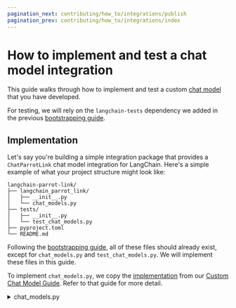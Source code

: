```yaml
---
pagination_next: contributing/how_to/integrations/publish
pagination_prev: contributing/how_to/integrations/index
---
```

# How to implement and test a chat model integration

This guide walks through how to implement and test a custom [chat model](/docs/concepts/chat_models) that you have developed.

For testing, we will rely on the `langchain-tests` dependency we added in the previous [bootstrapping guide](/docs/contributing/how_to/integrations/package).

## Implementation

Let's say you're building a simple integration package that provides a `ChatParrotLink`
chat model integration for LangChain. Here's a simple example of what your project
structure might look like:

```plaintext
langchain-parrot-link/
├── langchain_parrot_link/
│   ├── __init__.py
│   └── chat_models.py
├── tests/
│   ├── __init__.py
│   └── test_chat_models.py
├── pyproject.toml
└── README.md
```

Following the [bootstrapping guide](/docs/contributing/how_to/integrations/package),
all of these files should already exist, except for
`chat_models.py` and `test_chat_models.py`. We will implement these files in this guide.

To implement `chat_models.py`, we copy the [implementation](/docs/how_to/custom_chat_model/#implementation) from our
[Custom Chat Model Guide](/docs/how_to/custom_chat_model). Refer to that guide for more detail.

<details>
    <summary>chat_models.py</summary>
```python title="langchain_parrot_link/chat_models.py"
from typing import Any, Dict, Iterator, List, Optional

from langchain_core.callbacks import (
    CallbackManagerForLLMRun,
)
from langchain_core.language_models import BaseChatModel
from langchain_core.messages import (
    AIMessage,
    AIMessageChunk,
    BaseMessage,
)
from langchain_core.messages.ai import UsageMetadata
from langchain_core.outputs import ChatGeneration, ChatGenerationChunk, ChatResult
from pydantic import Field


class ChatParrotLink(BaseChatModel):
    """A custom chat model that echoes the first `parrot_buffer_length` characters
    of the input.

    When contributing an implementation to LangChain, carefully document
    the model including the initialization parameters, include
    an example of how to initialize the model and include any relevant
    links to the underlying models documentation or API.

    Example:

        .. code-block:: python

            model = ChatParrotLink(parrot_buffer_length=2, model="bird-brain-001")
            result = model.invoke([HumanMessage(content="hello")])
            result = model.batch([[HumanMessage(content="hello")],
                                 [HumanMessage(content="world")]])
    """

    model_name: str = Field(alias="model")
    """The name of the model"""
    parrot_buffer_length: int
    """The number of characters from the last message of the prompt to be echoed."""
    temperature: Optional[float] = None
    max_tokens: Optional[int] = None
    timeout: Optional[int] = None
    stop: Optional[List[str]] = None
    max_retries: int = 2

    def _generate(
        self,
        messages: List[BaseMessage],
        stop: Optional[List[str]] = None,
        run_manager: Optional[CallbackManagerForLLMRun] = None,
        **kwargs: Any,
    ) -> ChatResult:
        """Override the _generate method to implement the chat model logic.

        This can be a call to an API, a call to a local model, or any other
        implementation that generates a response to the input prompt.

        Args:
            messages: the prompt composed of a list of messages.
            stop: a list of strings on which the model should stop generating.
                  If generation stops due to a stop token, the stop token itself
                  SHOULD BE INCLUDED as part of the output. This is not enforced
                  across models right now, but it's a good practice to follow since
                  it makes it much easier to parse the output of the model
                  downstream and understand why generation stopped.
            run_manager: A run manager with callbacks for the LLM.
        """
        # Replace this with actual logic to generate a response from a list
        # of messages.
        last_message = messages[-1]
        tokens = last_message.content[: self.parrot_buffer_length]
        ct_input_tokens = sum(len(message.content) for message in messages)
        ct_output_tokens = len(tokens)
        message = AIMessage(
            content=tokens,
            additional_kwargs={},  # Used to add additional payload to the message
            response_metadata={  # Use for response metadata
                "time_in_seconds": 3,
            },
            usage_metadata={
                "input_tokens": ct_input_tokens,
                "output_tokens": ct_output_tokens,
                "total_tokens": ct_input_tokens + ct_output_tokens,
            },
        )
        ##

        generation = ChatGeneration(message=message)
        return ChatResult(generations=[generation])

    def _stream(
        self,
        messages: List[BaseMessage],
        stop: Optional[List[str]] = None,
        run_manager: Optional[CallbackManagerForLLMRun] = None,
        **kwargs: Any,
    ) -> Iterator[ChatGenerationChunk]:
        """Stream the output of the model.

        This method should be implemented if the model can generate output
        in a streaming fashion. If the model does not support streaming,
        do not implement it. In that case streaming requests will be automatically
        handled by the _generate method.

        Args:
            messages: the prompt composed of a list of messages.
            stop: a list of strings on which the model should stop generating.
                  If generation stops due to a stop token, the stop token itself
                  SHOULD BE INCLUDED as part of the output. This is not enforced
                  across models right now, but it's a good practice to follow since
                  it makes it much easier to parse the output of the model
                  downstream and understand why generation stopped.
            run_manager: A run manager with callbacks for the LLM.
        """
        last_message = messages[-1]
        tokens = str(last_message.content[: self.parrot_buffer_length])
        ct_input_tokens = sum(len(message.content) for message in messages)

        for token in tokens:
            usage_metadata = UsageMetadata(
                {
                    "input_tokens": ct_input_tokens,
                    "output_tokens": 1,
                    "total_tokens": ct_input_tokens + 1,
                }
            )
            ct_input_tokens = 0
            chunk = ChatGenerationChunk(
                message=AIMessageChunk(content=token, usage_metadata=usage_metadata)
            )

            if run_manager:
                # This is optional in newer versions of LangChain
                # The on_llm_new_token will be called automatically
                run_manager.on_llm_new_token(token, chunk=chunk)

            yield chunk

        # Let's add some other information (e.g., response metadata)
        chunk = ChatGenerationChunk(
            message=AIMessageChunk(content="", response_metadata={"time_in_sec": 3})
        )
        if run_manager:
            # This is optional in newer versions of LangChain
            # The on_llm_new_token will be called automatically
            run_manager.on_llm_new_token(token, chunk=chunk)
        yield chunk

    @property
    def _llm_type(self) -> str:
        """Get the type of language model used by this chat model."""
        return "echoing-chat-model-advanced"

    @property
    def _identifying_params(self) -> Dict[str, Any]:
        """Return a dictionary of identifying parameters.

        This information is used by the LangChain callback system, which
        is used for tracing purposes make it possible to monitor LLMs.
        """
        return {
            # The model name allows users to specify custom token counting
            # rules in LLM monitoring applications (e.g., in LangSmith users
            # can provide per token pricing for their model and monitor
            # costs for the given LLM.)
            "model_name": self.model_name,
        }
```
</details>

:::tip

The model from the [Custom Chat Model Guide](/docs/how_to/custom_chat_model) is tested
against the standard unit and integration tests in the LangChain Github repository.
You can always use this as a starting point.

- [Model implementation](https://github.com/langchain-ai/langchain/blob/master/libs/standard-tests/tests/unit_tests/custom_chat_model.py)
- [Tests](https://github.com/langchain-ai/langchain/blob/master/libs/standard-tests/tests/unit_tests/test_custom_chat_model.py)

:::

## Testing

To implement our test files, we will subclass test classes from the `langchain_tests` package. These test classes contain the tests that will be run. We will just need to configure what model is tested, what parameters it is tested with, and specify any tests that should be skipped.

### Setup

First we need to install certain dependencies. These include:

- `pytest`: For running tests
- `pytest-socket`: For running unit tests
- `pytest-asyncio`: For testing async functionality
- `langchain-tests`: For importing standard tests
- `langchain-core`: This should already be installed, but is needed to define our integration.

If you followed the previous [bootstrapping guide](/docs/contributing/how_to/integrations/package/), these should already be installed.

### Add and configure standard tests
There are two namespaces in the langchain-tests package:

- [Unit tests](../../../concepts/testing.mdx#unit-tests) (`langchain_tests.unit_tests`): designed to be used to test the component in isolation and without access to external services
- [Integration tests](../../../concepts/testing.mdx#integration-tests) (`langchain_tests.integration_tests`): designed to be used to test the component with access to external services (in particular, the external service that the component is designed to interact with).

Both types of tests are implemented as [pytest class-based test suites](https://docs.pytest.org/en/7.1.x/getting-started.html#group-multiple-tests-in-a-class).

By subclassing the base classes for each type of standard test (see below), you get all of the standard tests for that type, and you can override the properties that the test suite uses to configure the tests.

Here's how you would configure the standard unit tests for the custom chat model:

```python
# title="tests/unit_tests/test_chat_models.py"
from typing import Type

from my_package.chat_models import MyChatModel
from langchain_tests.unit_tests import ChatModelUnitTests


class TestChatParrotLinkUnit(ChatModelUnitTests):
    @property
    def chat_model_class(self) -> Type[MyChatModel]:
        return MyChatModel

    @property
    def chat_model_params(self) -> dict:
        # These should be parameters used to initialize your integration for testing
        return {
            "model": "bird-brain-001",
            "temperature": 0,
            "parrot_buffer_length": 50,
        }
```

And here is the corresponding snippet for integration tests:

```python
# title="tests/integration_tests/test_chat_models.py"
from typing import Type

from my_package.chat_models import MyChatModel
from langchain_tests.integration_tests import ChatModelIntegrationTests


class TestChatParrotLinkIntegration(ChatModelIntegrationTests):
    @property
    def chat_model_class(self) -> Type[MyChatModel]:
        return MyChatModel

    @property
    def chat_model_params(self) -> dict:
        # These should be parameters used to initialize your integration for testing
        return {
            "model": "bird-brain-001",
            "temperature": 0,
            "parrot_buffer_length": 50,
        }
```

These two snippets should be written into `tests/unit_tests/test_chat_models.py` and `tests/integration_tests/test_chat_models.py`, respectively.

:::note

LangChain standard tests test a range of behaviors, from the most basic requirements to optional capabilities like multi-modal support. The above implementation will likely need to be updated to specify any tests that should be ignored. See [below](#skipping-tests) for detail.

:::

### Run standard tests

After setting tests up, you would run these with the following commands from your project root:

```shell
# run unit tests without network access
pytest --disable-socket --allow-unix-socket --asyncio-mode=auto tests/unit_tests

# run integration tests
pytest --asyncio-mode=auto tests/integration_tests
```

Our objective is for the pytest run to be successful. That is,

1. If a feature is intended to be supported by the model, it passes;
2. If a feature is not intended to be supported by the model, it is skipped.

### Skipping tests

LangChain standard tests test a range of behaviors, from the most basic requirements (generating a response to a query) to optional capabilities like multi-modal support and tool-calling. Tests for "optional" capabilities are controlled via a set of properties that can be overridden on the test model subclass.

You can see the entire list of properties in the API reference [here](https://python.langchain.com/api_reference/standard_tests/unit_tests/langchain_tests.unit_tests.chat_models.ChatModelTests.html). These properties are shared by both unit and integration tests.

For example, to enable integration tests for image inputs, we can implement

```python
@property
def supports_image_inputs(self) -> bool:
    return True
```

on the integration test class.

The API references for individual test methods include instructions on whether and how
they can be skipped. See details:

- [Unit tests API reference](https://python.langchain.com/api_reference/standard_tests/unit_tests/langchain_tests.unit_tests.chat_models.ChatModelUnitTests.html)
- [Integration tests API reference](https://python.langchain.com/api_reference/standard_tests/integration_tests/langchain_tests.integration_tests.chat_models.ChatModelIntegrationTests.html)


### Test suite information and troubleshooting

Each test method documents:

1. Troubleshooting tips;
2. (If applicable) how test can be skipped.

This information along with the full set of tests that run can be found in the API
reference. See details:

- [Unit tests API reference](https://python.langchain.com/api_reference/standard_tests/unit_tests/langchain_tests.unit_tests.chat_models.ChatModelUnitTests.html)
- [Integration tests API reference](https://python.langchain.com/api_reference/standard_tests/integration_tests/langchain_tests.integration_tests.chat_models.ChatModelIntegrationTests.html)

